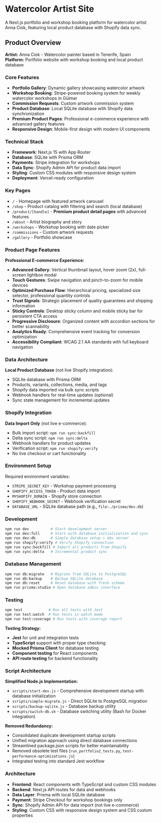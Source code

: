 # Watercolor Artist Site

A Next.js portfolio and workshop booking platform for watercolor artist Anna Ciok, featuring local product database with Shopify data sync.

## Product Overview

**Artist:** Anna Ciok - Watercolor painter based in Tenerife, Spain  
**Platform:** Portfolio website with workshop booking and local product database

### Core Features

- **Portfolio Gallery**: Dynamic gallery showcasing watercolor artwork
- **Workshop Booking**: Stripe-powered booking system for weekly watercolor workshops in Güímar
- **Commission Requests**: Custom artwork commission system
- **Product Database**: Local SQLite database with Shopify data synchronization
- **Premium Product Pages**: Professional e-commerce experience with advanced gallery features
- **Responsive Design**: Mobile-first design with modern UI components

### Technical Stack

- **Framework**: Next.js 15 with App Router
- **Database**: SQLite with Prisma ORM
- **Payments**: Stripe integration for workshops
- **Data Sync**: Shopify Admin API for product data import
- **Styling**: Custom CSS modules with responsive design system
- **Deployment**: Vercel-ready configuration

### Key Pages

- `/` - Homepage with featured artwork carousel
- `/shop` - Product catalog with filtering and search (local database)
- `/product/[handle]` - **Premium product detail pages** with advanced features
- `/about` - Artist biography and story
- `/workshops` - Workshop booking with date picker
- `/commissions` - Custom artwork requests
- `/gallery` - Portfolio showcase

### Product Page Features

**Professional E-commerce Experience:**
- **Advanced Gallery**: Vertical thumbnail layout, hover zoom (2x), full-screen lightbox modal
- **Touch Gestures**: Swipe navigation and pinch-to-zoom for mobile devices
- **Optimized Purchase Flow**: Hierarchical pricing, specialized size selector, professional quantity controls
- **Trust Signals**: Strategic placement of quality guarantees and shipping information
- **Sticky Controls**: Desktop sticky column and mobile sticky bar for persistent CTA access
- **Progressive Disclosure**: Organized content with accordion sections for better scannability
- **Analytics Ready**: Comprehensive event tracking for conversion optimization
- **Accessibility Compliant**: WCAG 2.1 AA standards with full keyboard navigation

### Data Architecture

**Local Product Database** (not live Shopify integration):

- SQLite database with Prisma ORM
- Products, variants, collections, media, and tags
- Shopify data imported via bulk sync scripts
- Webhook handlers for real-time updates (optional)
- Sync state management for incremental updates

### Shopify Integration

**Data Import Only** (not live e-commerce):

- Bulk import script: `npm run sync:backfill`
- Delta sync script: `npm run sync:delta`
- Webhook handlers for product updates
- Verification script: `npm run shopify:verify`
- No live checkout or cart functionality

### Environment Setup

Required environment variables:

- `STRIPE_SECRET_KEY` - Workshop payment processing
- `SHOPIFY_ACCESS_TOKEN` - Product data import
- `MYSHOPIFY_DOMAIN` - Shopify store connection
- `SHOPIFY_WEBHOOK_SECRET` - Webhook verification secret
- `DATABASE_URL` - SQLite database path (e.g., `file:./prisma/dev.db`)

### Development

```bash
npm run dev          # Start development server
npm run dev:full     # Start with database initialization and sync
npm run dev:db       # Simple database setup + dev server
npm run shopify:verify # Verify Shopify connection
npm run sync:backfill # Import all products from Shopify
npm run sync:delta   # Incremental product sync
```

### Database Management

```bash
npm run db:migrate   # Migrate from SQLite to PostgreSQL
npm run db:backup    # Backup SQLite database
npm run db:reset     # Reset database with fresh schema
npm run prisma:studio # Open database admin interface
```

### Testing

```bash
npm test            # Run all tests with Jest
npm run test:watch  # Run tests in watch mode
npm run test:coverage # Run tests with coverage report
```

**Testing Strategy:**
- **Jest** for unit and integration tests
- **TypeScript** support with proper type checking
- **Mocked Prisma Client** for database testing
- **Component testing** for React components
- **API route testing** for backend functionality

### Script Architecture

**Simplified Node.js Implementation:**
- `scripts/start-dev.js` - Comprehensive development startup with database initialization
- `scripts/simple-migrate.js` - Direct SQLite to PostgreSQL migration
- `scripts/backup-sqlite.js` - Database backup utility
- `scripts/switch-db.sh` - Database switching utility (Bash for Docker integration)

**Removed Redundancy:**
- Consolidated duplicate development startup scripts
- Unified migration approach using direct database connections
- Streamlined package.json scripts for better maintainability
- Removed obsolete test files (`run_portfolio2_tests.py`, `test-performance-optimizations.js`)
- Integrated testing into standard Jest workflow

### Architecture

- **Frontend**: React components with TypeScript and custom CSS modules
- **Backend**: Next.js API routes for data and webhooks
- **Data Layer**: Prisma with local SQLite database
- **Payment**: Stripe Checkout for workshop bookings only
- **Sync**: Shopify Admin API for data import (not live e-commerce)
- **Styling**: Custom CSS with responsive design system and CSS custom properties
